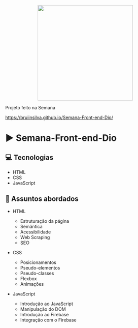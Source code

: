 <p align="center">
    <img width="300" src="https://micheleambrosio.github.io/semana-frontend-mundo-invertido/assets/images/banner/logo.svg">
</p>

Projeto feito na Semana

https://bruiinsilva.github.io/Semana-Front-end-Dio/


# ▶ Semana-Front-end-Dio

## 💻 Tecnologias
- HTML
- CSS
- JavaScript

## 💬 Assuntos abordados

- HTML
    - Estruturação da página 
    - Semântica
    - Acessibilidade
    - Web Scraping
    - SEO
    
- CSS
    - Posicionamentos
    - Pseudo-elementos
    - Pseudo-classes
    - Flexbox
    - Animações 
    
- JavaScript
    - Introdução ao JavaScript
    - Manipulação do DOM
    - Introdução ao Firebase
    - Integração com o Firebase


